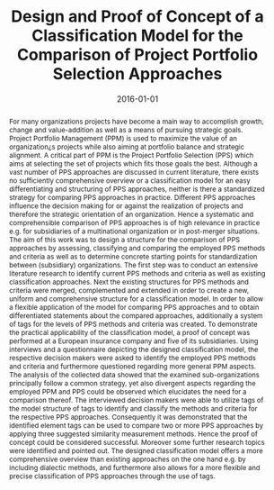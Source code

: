 ---
abstract: For many organizations projects have become a main way to accomplish growth,
  change and value-addition as well as a means of pursuing strategic goals. Project
  Portfolio Management (PPM) is used to maximize the value of an organization&iquest;s
  projects while also aiming at portfolio balance and strategic alignment. A critical
  part of PPM is the Project Portfolio Selection (PPS) which aims at selecting the
  set of projects which fits those goals the best. Although a vast number of PPS approaches
  are discussed in current literature, there exists no sufficiently comprehensive
  overview or a classification model for an easy differentiating and structuring of
  PPS approaches, neither is there a standardized strategy for comparing PPS approaches
  in practice. Different PPS approaches influence the decision making for or against
  the realization of projects and therefore the strategic orientation of an organization.
  Hence a systematic and comprehensible comparison of PPS approaches is of high relevance
  in practice e.g. for subsidiaries of a multinational organization or in post-merger
  situations. The aim of this work was to design a structure for the comparison of
  PPS approaches by assessing, classifying and comparing the employed PPS methods
  and criteria as well as to determine concrete starting points for standardization
  between (subsidiary) organizations. The first step was to conduct an extensive literature
  research to identify current PPS methods and criteria as well as existing classification
  approaches. Next the existing structures for PPS methods and criteria were merged,
  complemented and extended in order to create a new, uniform and comprehensive structure
  for a classification model. In order to allow a flexible application of the model
  for comparing PPS approaches and to obtain differentiated statements about the compared
  approaches, additionally a system of tags for the levels of PPS methods and criteria
  was created. To demonstrate the practical applicability of the classification model,
  a proof of concept was performed at a European insurance company and five of its
  subsidiaries. Using interviews and a questionnaire depicting the designed classification
  model, the respective decision makers were asked to identify the employed PPS methods
  and criteria and furthermore questioned regarding more general PPM aspects. The
  analysis of the collected data showed that the examined sub-organizations principally
  follow a common strategy, yet also divergent aspects regarding the employed PPM
  and PPS could be observed which elucidates the need for a comparison thereof. The
  interviewed decision makers were able to utilize tags of the model structure of
  tags to identify and classify the methods and criteria for the respective PPS approaches.
  Consequently it was demonstrated that the identified element tags can be used to
  compare two or more PPS approaches by applying three suggested similarity measurement
  methods. Hence the proof of concept could be considered successful. Moreover some
  further research topics were identified and pointed out. The designed classification
  model offers a more comprehensive overview than existing approaches on the one hand
  e.g. by including dialectic methods, and furthermore also allows for a more flexible
  and precise classification of PPS approaches through the use of tags.
authors:
- Florian Porzer
date: '2016-01-01'
featured: false
links:
- name: Publik
  url: https://publik.tuwien.ac.at/showentry.php?ID=257785&lang=1
publication_types:
- '7'
publishDate: '2016-01-01'
title: Design and Proof of Concept of a Classification Model for the Comparison of
  Project Portfolio Selection Approaches
url_pdf: ''
---